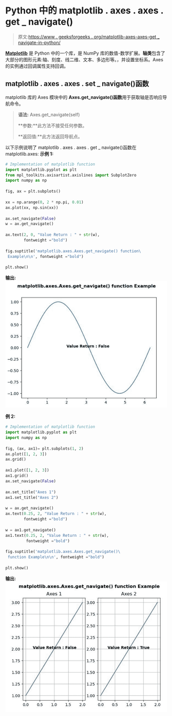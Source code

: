 # Python 中的 matplotlib . axes . axes . get _ navigate()

> 原文:[https://www . geeksforgeeks . org/matplotlib-axes-axes-get _ navigate-in-python/](https://www.geeksforgeeks.org/matplotlib-axes-axes-get_navigate-in-python/)

**[Matplotlib](https://www.geeksforgeeks.org/python-introduction-matplotlib/)** 是 Python 中的一个库，是 NumPy 库的数值-数学扩展。**轴类**包含了大部分的图形元素:轴、刻度、线二维、文本、多边形等。，并设置坐标系。Axes 的实例通过回调属性支持回调。

## matplotlib . axes . axes . set _ navigate()函数

matplotlib 库的 Axes 模块中的 **Axes.get_navigate()函数**用于获取轴是否响应导航命令。

> **语法:** Axes.get_navigate(self)
> 
> **参数:**此方法不接受任何参数。
> 
> **返回值:**此方法返回导航点。

以下示例说明了 matplotlib . axes . axes . get _ navigate()函数在 matplotlib.axes:
**示例 1:**

```py
# Implementation of matplotlib function
import matplotlib.pyplot as plt
from mpl_toolkits.axisartist.axislines import SubplotZero
import numpy as np

fig, ax = plt.subplots()

xx = np.arange(0, 2 * np.pi, 0.01)
ax.plot(xx, np.sin(xx))

ax.set_navigate(False)
w = ax.get_navigate()

ax.text(2, 0, "Value Return : " + str(w),
        fontweight ="bold")

fig.suptitle('matplotlib.axes.Axes.get_navigate() function\
 Example\n\n', fontweight ="bold")

plt.show()
```

**输出:**
![](img/060c133ed13133c63a82328e09d61fc5.png)

**例 2:**

```py
# Implementation of matplotlib function
import matplotlib.pyplot as plt
import numpy as np

fig, (ax, ax1)= plt.subplots(1, 2)
ax.plot([1, 2, 3])
ax.grid()

ax1.plot([1, 2, 3])
ax1.grid()
ax.set_navigate(False)

ax.set_title("Axes 1")
ax1.set_title("Axes 2")

w = ax.get_navigate()
ax.text(0.25, 2, "Value Return : " + str(w),
        fontweight ="bold")

w = ax1.get_navigate()
ax1.text(0.25, 2, "Value Return : " + str(w),
         fontweight ="bold")

fig.suptitle('matplotlib.axes.Axes.get_navigate()\
 function Example\n\n', fontweight ="bold")

plt.show()
```

**输出:**
![](img/953a803c2cca48e5be73265edbd5a966.png)